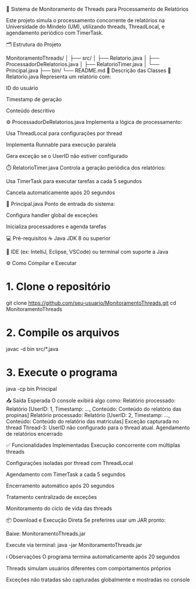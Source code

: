 🧵 Sistema de Monitoramento de Threads para Processamento de Relatórios

Este projeto simula o processamento concorrente de relatórios na Universidade do Mindelo (UM), utilizando threads, ThreadLocal, e agendamento periódico com TimerTask.

🗂️ Estrutura do Projeto

MonitoramentoThreads/
│
├── src/
│   ├── Relatorio.java
│   ├── ProcessadorDeRelatorios.java
│   ├── RelatorioTimer.java
│   └── Principal.java
├── bin/
└── README.md
📄 Descrição das Classes
📘 Relatorio.java
Representa um relatório com:

ID do usuário

Timestamp de geração

Conteúdo descritivo

⚙️ ProcessadorDeRelatorios.java
Implementa a lógica de processamento:

Usa ThreadLocal para configurações por thread

Implementa Runnable para execução paralela

Gera exceção se o UserID não estiver configurado

⏱️ RelatorioTimer.java
Controla a geração periódica dos relatórios:

Usa TimerTask para executar tarefas a cada 5 segundos

Cancela automaticamente após 20 segundos

🚀 Principal.java
Ponto de entrada do sistema:

Configura handler global de exceções

Inicializa processadores e agenda tarefas

💻 Pré-requisitos
☕ Java JDK 8 ou superior

🧰 IDE (ex: IntelliJ, Eclipse, VSCode) ou terminal com suporte a Java

⚙️ Como Compilar e Executar
# 1. Clone o repositório
git clone https://github.com/seu-usuario/MonitoramentoThreads.git
cd MonitoramentoThreads

# 2. Compile os arquivos
javac -d bin src/*.java

# 3. Execute o programa
java -cp bin Principal

📤 Saída Esperada
O console exibirá algo como:
Relatório processado: Relatório [UserID: 1, Timestamp: ..., Conteúdo: Conteúdo do relatório das propinas]
Relatório processado: Relatório [UserID: 2, Timestamp: ..., Conteúdo: Conteúdo do relatório das matrículas]
Exceção capturada no thread Thread-3: UserID não configurado para o thread atual.
Agendamento de relatórios encerrado

✅ Funcionalidades Implementadas
Execução concorrente com múltiplas threads

Configurações isoladas por thread com ThreadLocal

Agendamento com TimerTask a cada 5 segundos

Encerramento automático após 20 segundos

Tratamento centralizado de exceções

Monitoramento do ciclo de vida das threads

📦 Download e Execução Direta
Se preferires usar um JAR pronto:

Baixe: MonitoramentoThreads.jar

Execute via terminal:
java -jar MonitoramentoThreads.jar

ℹ️ Observações
O programa termina automaticamente após 20 segundos

Threads simulam usuários diferentes com comportamentos próprios

Exceções não tratadas são capturadas globalmente e mostradas no console